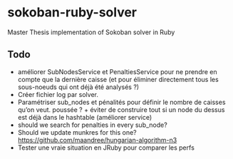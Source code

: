 # sokoban-ruby-solver

Master Thesis implementation of Sokoban solver in Ruby

## Todo

 * améliorer SubNodesService et PenaltiesService pour ne prendre en compte que la dernière caisse
   (et pour éliminer directement tous les sous-noeuds qui ont déjà été analysés ?)
 * Créer fichier log par solver.
 * Paramétriser sub_nodes et pénalités pour définir le nombre de caisses qu’on veut.
   poussée ? + éviter de construire tout si un node du dessus est déjà dans le hashtable (améliorer service)
 * should we search for penalties in every sub_node?
 * Should we update munkres for this one? https://github.com/maandree/hungarian-algorithm-n3
 * Tester une vraie situation en JRuby pour comparer les perfs
